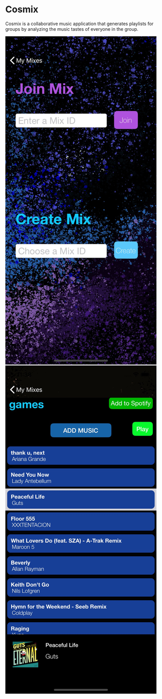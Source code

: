 # Cosmix

Cosmix is a collaborative music application that generates playlists for groups by analyzing the music tastes of everyone in the group. 

![Mixes](Screenshots/Mixes.PNG)
![Songs](Screenshots/Songs.PNG)
